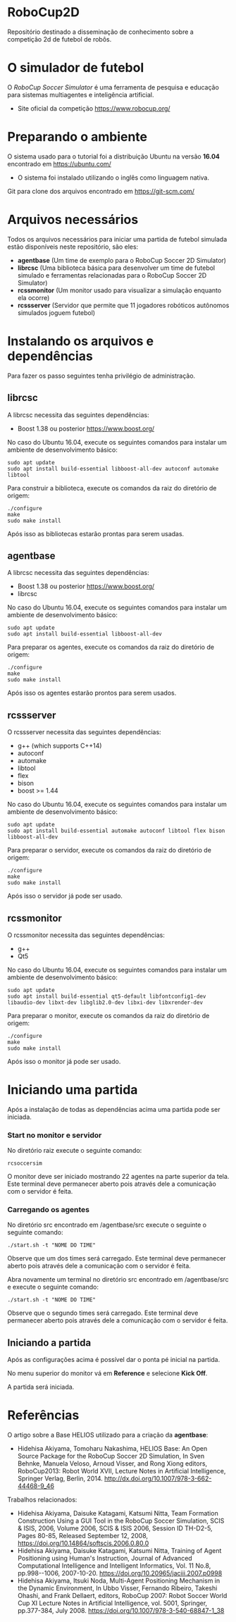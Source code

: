 # RoboCup2D

Repositório destinado a disseminação de conhecimento sobre a competição 2d de futebol de robôs. 

# O simulador de futebol

O _RoboCup Soccer Simulator_ é uma ferramenta de pesquisa e educação para sistemas multiagentes e inteligência artificial.

- Site oficial da competição https://www.robocup.org/
  
# Preparando o ambiente

O sistema usado para o tutorial foi a distribuição Ubuntu na versão **16.04** encontrado em https://ubuntu.com/

- O sistema foi instalado utilizando o inglês como linguagem nativa.
 
Git para clone dos arquivos encontrado em https://git-scm.com/

# Arquivos necessários

Todos os arquivos necessários para iniciar uma partida de futebol simulada estão disponíveis neste repositório, são eles:

   - **agentbase** (Um time de exemplo para o RoboCup Soccer 2D Simulator)
   - **librcsc** (Uma biblioteca básica para desenvolver um time de futebol simulado e ferramentas relacionadas para o RoboCup Soccer 2D Simulator)
   - **rcssmonitor** (Um monitor usado para visualizar a simulação enquanto ela ocorre)
   - **rcssserver** (Servidor que permite que 11 jogadores robóticos autônomos simulados joguem futebol)

# Instalando os arquivos e dependências

Para fazer os passo seguintes tenha privilégio de administração. 

## librcsc

A librcsc necessita das seguintes dependências:

- Boost 1.38 ou posterior https://www.boost.org/

No caso do Ubuntu 16.04, execute os seguintes comandos para instalar um ambiente de desenvolvimento básico:
```
sudo apt update
sudo apt install build-essential libboost-all-dev autoconf automake libtool
```

Para construir a biblioteca, execute os comandos da raiz do diretório de origem:
```
./configure
make
sudo make install
```

Após isso as bibliotecas estarão prontas para serem usadas.

## agentbase

A librcsc necessita das seguintes dependências:

- Boost 1.38 ou posterior https://www.boost.org/
- librcsc

No caso do Ubuntu 16.04, execute os seguintes comandos para instalar um ambiente de desenvolvimento básico:
```
sudo apt update
sudo apt install build-essential libboost-all-dev
```
Para preparar os agentes, execute os comandos da raiz do diretório de origem:
```
./configure
make
sudo make install
```

Após isso os agentes estarão prontos para serem usados.

## rcssserver

O rcssserver necessita das seguintes dependências:

- g++ (which supports C++14)
- autoconf
- automake
- libtool
- flex
- bison
- boost >= 1.44

No caso do Ubuntu 16.04, execute os seguintes comandos para instalar um ambiente de desenvolvimento básico:
```
sudo apt update
sudo apt install build-essential automake autoconf libtool flex bison libboost-all-dev
```

Para preparar o servidor, execute os comandos da raiz do diretório de origem:
```
./configure
make
sudo make install
```

Após isso o servidor já pode ser usado.

## rcssmonitor

O rcssmonitor necessita das seguintes dependências:

- g++
- Qt5

No caso do Ubuntu 16.04, execute os seguintes comandos para instalar um ambiente de desenvolvimento básico:
```
sudo apt update
sudo apt install build-essential qt5-default libfontconfig1-dev libaudio-dev libxt-dev libglib2.0-dev libxi-dev libxrender-dev
```

Para preparar o monitor, execute os comandos da raiz do diretório de origem:
```
./configure
make
sudo make install
```

Após isso o monitor já pode ser usado.

# Iniciando uma partida

Após a instalação de todas as dependências acima uma partida pode ser iniciada.

### Start no monitor e servidor

No diretório raiz execute o seguinte comando:
```
rcsoccersim
```

O monitor deve ser iniciado mostrando 22 agentes na parte superior da tela. Este terminal deve permanecer aberto pois através dele a comunicação com o servidor é feita.

### Carregando os agentes

No diretório src encontrado em /agentbase/src execute o seguinte o seguinte comando:
```
./start.sh -t "NOME DO TIME"
```

Observe que um dos times será carregado. Este terminal deve permanecer aberto pois através dele a comunicação com o servidor é feita.

Abra novamente um terminal no diretório src encontrado em /agentbase/src e execute o seguinte comando:
```
./start.sh -t "NOME DO TIME"
```

Observe que o segundo times será carregado. Este terminal deve permanecer aberto pois através dele a comunicação com o servidor é feita.

## Iniciando a partida

Após as configurações acima é possível dar o ponta pé inicial na partida. 

No menu superior do monitor vá em **Reference** e selecione **Kick Off**.

A partida será iniciada.

# Referências

O artigo sobre a Base HELIOS utilizado para a criação da **agentbase**:

- Hidehisa Akiyama, Tomoharu Nakashima, HELIOS Base: An Open Source Package for the RoboCup Soccer 2D Simulation, In Sven Behnke, Manuela Veloso, Arnoud Visser, and Rong Xiong editors, RoboCup2013: Robot World XVII, Lecture Notes in Artificial Intelligence, Springer Verlag, Berlin, 2014. http://dx.doi.org/10.1007/978-3-662-44468-9_46

Trabalhos relacionados:

- Hidehisa Akiyama, Daisuke Katagami, Katsumi Nitta, Team Formation Construction Using a GUI Tool in the RoboCup Soccer Simulation, SCIS & ISIS, 2006, Volume 2006, SCIS & ISIS 2006, Session ID TH-D2-5, Pages 80-85, Released September 12, 2008, https://doi.org/10.14864/softscis.2006.0.80.0
- Hidehisa Akiyama, Daisuke Katagami, Katsumi Nitta, Training of Agent Positioning using Human's Instruction, Journal of Advanced Computational Intelligence and Intelligent Informatics, Vol. 11 No.8, pp.998--1006, 2007-10-20. https://doi.org/10.20965/jaciii.2007.p0998
- Hidehisa Akiyama, Itsuki Noda, Multi-Agent Positioning Mechanism in the Dynamic Environment, In Ubbo Visser, Fernando Ribeiro, Takeshi Ohashi, and Frank Dellaert, editors, RoboCup 2007: Robot Soccer World Cup XI Lecture Notes in Artificial Intelligence, vol. 5001, Springer, pp.377-384, July 2008. https://doi.org/10.1007/978-3-540-68847-1_38
